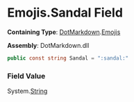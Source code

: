 # Emojis\.Sandal Field

**Containing Type**: [DotMarkdown](../../README.md)\.[Emojis](../README.md)

**Assembly**: DotMarkdown\.dll

```csharp
public const string Sandal = ":sandal:"
```

### Field Value

System\.[String](https://docs.microsoft.com/en-us/dotnet/api/system.string)